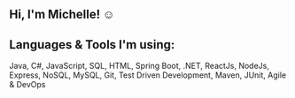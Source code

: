 ## Hi, I'm Michelle! :relaxed:

## Languages & Tools I'm using:
Java, C#, JavaScript, SQL, HTML, Spring Boot, .NET, ReactJs, NodeJs, Express, NoSQL, MySQL, Git, Test Driven Development, Maven, JUnit, Agile & DevOps

